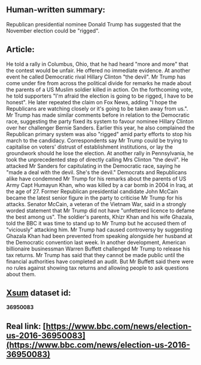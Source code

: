 ## Human-written summary: 
Republican presidential nominee Donald Trump has suggested that the November election could be "rigged".

## Article:

He told a rally in Columbus, Ohio, that he had heard "more and more" that the contest would be unfair. He offered no immediate evidence.
At another event he called Democratic rival Hillary Clinton "the devil".
Mr Trump has come under fire from across the political divide for remarks he made about the parents of a US Muslim soldier killed in action.
On the forthcoming vote, he told supporters "I'm afraid the election is going to be rigged, I have to be honest".
He later repeated the claim on Fox News, adding "I hope the Republicans are watching closely or it's going to be taken away from us.".
Mr Trump has made similar comments before in relation to the Democratic race, suggesting the party fixed its system to favour nominee Hillary Clinton over her challenger Bernie Sanders.
Earlier this year, he also complained the Republican primary system was also "rigged" amid party efforts to stop his march to the candidacy.
Correspondents say Mr Trump could be trying to capitalise on voters' distrust of establishment institutions, or lay the groundwork should he lose the election.
At another rally in Pennsylvania, he took the unprecedented step of directly calling Mrs Clinton "the devil".
He attacked Mr Sanders for capitulating in the Democratic race, saying he "made a deal with the devil. She's the devil."
Democrats and Republicans alike have condemned Mr Trump for his remarks about the parents of US Army Capt Humayun Khan, who was killed by a car bomb in 2004 in Iraq, at the age of 27.
Former Republican presidential candidate John McCain became the latest senior figure in the party to criticise Mr Trump for his attacks.
Senator McCain, a veteran of the Vietnam War, said in a strongly worded statement that Mr Trump did not have "unfettered licence to defame the best among us".
The soldier's parents, Khizr Khan and his wife Ghazala, told the BBC it was time to stand up to Mr Trump but he accused them of "viciously" attacking him.
Mr Trump had caused controversy by suggesting Ghazala Khan had been prevented from speaking alongside her husband at the Democratic convention last week.
In another development, American billionaire businessman Warren Buffett challenged Mr Trump to release his tax returns.
Mr Trump has said that they cannot be made public until the financial authorities have completed an audit.
But Mr Buffett said there were no rules against showing tax returns and allowing people to ask questions about them.

## [Xsum](https://aclanthology.org/D18-1206/) dataset id: 
**36950083**

## Real link: [https://www.bbc.com/news/election-us-2016-36950083](https://www.bbc.com/news/election-us-2016-36950083)